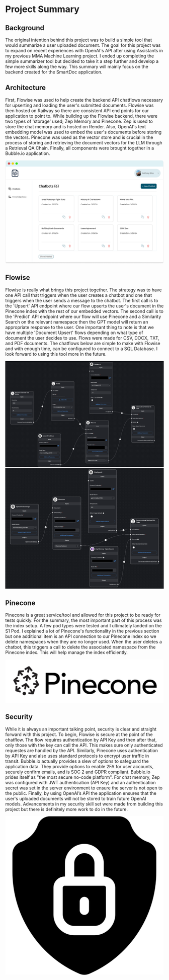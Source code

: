 # Project Summary

## Background
The original intention behind this project was to build a simple tool that would summarize a user uploaded document. The goal for this project was to expand on recent experiences with OpenAI's API after using Assistants in my previous MMA Machine Learning project. I ended up completing the simple summarizer tool but decided to take it a step further and develop a few more skills along the way. This summary will mainly focus on the backend created for the SmartDoc application.

## Architecture
First, Flowise was used to help create the backend API chatflows necessary for upserting and loading the user's submitted documents. Flowise was then hosted on Railway so there are consistent API end points for our application to point to. While building up the Flowise backend, there were two types of 'storage' used; Zep Memory and Pinecone. Zep is used to store the chat memory and is hosted on Render. Also, OpenAI's text embedding model was used to embed the user's documents before storing the vectors. Pinecone was used as the vector store and is crucial in the process of storing and retrieving the document vectors for the LLM through a Retrieval QA Chain. Finally, all components were brought together in a Bubble.io application. 

![Chatbot View](assets/Chatbot_View.png)

## Flowise
Flowise is really what brings this project together. The strategy was to have one API call that triggers when the user creates a chatbot and one that triggers when the user sends a message to the chatbot. The first call is to the 'Upsert' API endpoint where our flow upserts the user's document in the Pinecone index with the rest of our embedded vectors. The second call is to the 'Predict' API endpoint where our flow will use Pinecone and a Similarity Search on the relevant namespace then the GPT model will return an appropriate response to the user. One important thing to note is that we have multiple 'Document Upsert' flows depending on what type of document the user decides to use. Flows were made for CSV, DOCX, TXT, and PDF documents. The chatflows below are simple to make with Flowise and with enough time, can be configured to connect to a SQL Database. I look forward to using this tool more in the future.

![PDF Upsert Flow](assets/pdf_upsert.png)  ![Load Flow](assets/load_flow.png)

## Pinecone
Pinecone is a great service/tool and allowed for this project to be ready for tests quickly. For the summary, the most important part of this process was the index setup. A few pod types were tested and I ultimately landed on the S1 Pod. I explained a lot of Pinecone's functionality in the previous section but one additional item is an API connection to our Pinecone index so we delete namespaces when they are no longer used. When the user deletes a chatbot, this triggers a call to delete the associated namespace from the Pinecone index. This will help manage the index efficiently. 

![Pinecone](assets/pinecone.png)

## Security
While it is always an important talking point, security is clear and straight forward with this project. To begin, Flowise is secure at the point of the chatflow. The flow requires authentication by API Key and then after that, only those with the key can call the API. This makes sure only authenticated requestes are handled by the API. Similarly, Pinecone uses authentication by API Key and also uses standard protocols to encrypt user traffic in transit. Bubble.io actually provides a slew of options to safeguard the application data. They provide options to enable 2FA for user accounts, securely confirm emails, and is SOC 2 and GDPR compliant. Bubble.io prides itself as "the most secure no-code platform". For chat memory, Zep was configured with JWT authentication (API Key) and an authentication secret was set in the server environment to ensure the server is not open to the public. Finally, by using OpenAI’s API the application ensures that the user's uploaded documents will not be stored to train future OpenAI models. Advancements in my security skill set were made from building this project but there is definitely more work to do in the future.

![Security](assets/security.png)
